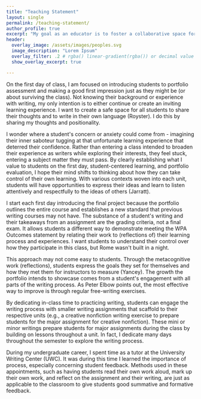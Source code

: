 ```yaml
---
title: "Teaching Statement"
layout: single
permalink: /teaching-statement/
author_profile: true
excerpt: "My goal as an educator is to foster a collaborative space for students to develop their skills as writers and critical thinkers."
header:
  overlay_image: /assets/images/peoples.svg
  image_description: "Lorem Ipsum"
  overlay_filter: .2 # rgba() linear-gradient(rgba()) or decimal value for black
  show_overlay_excerpt: true

---
```


On the first day of class, I am focused on introducing students to portfolio assessment and making a good first impression just as they might be (or about surviving the class). Not knowing their background or experience with writing, my only intention is to either continue or create an inviting learning experience. I want to create a safe space for all students to share their thoughts and to write in their own language (Royster). I do this by sharing my thoughts and positionality.

I wonder where a student's concern or anxiety could come from - imagining their inner saboteur tugging at that unfortunate learning experience that deterred their confidence. Rather than entering a class intended to broaden their experience as writers while exploring their interests, they feel stuck, entering a subject matter they must pass. By clearly establishing what I value to students on the first day, student-centered learning, and portfolio evaluation, I hope their mind shifts to thinking about how they can take control of their own learning. With various contexts woven into each unit, students will have opportunities to express their ideas and learn to listen attentively and respectfully to the ideas of others (Jarratt).

I start each first day introducing the final project because the portfolio outlines the entire course and establishes a new standard that previous writing courses may not have. The substance of a student's writing and their takeaways from an assignment are the grading criteria, not a final exam. It allows students a different way to demonstrate meeting the WPA Outcomes statement by relating their work to (reflections of) their learning process and experiences. I want students to understand their control over how they participate in this class, but Rome wasn't built in a night.

This approach may not come easy to students. Through the metacognitive work (reflections), students express the goals they set for themselves and how they met them for instructors to measure (Yancey). The growth the portfolio intends to showcase comes from a student's engagement with all parts of the writing process. As Peter Elbow points out, the most effective way to improve is through regular free-writing exercises.

By dedicating in-class time to practicing writing, students can engage the writing process with smaller writing assignments that scaffold to their respective units (e.g., a creative nonfiction writing exercise to prepare students for the major assignment for creative nonfiction). These mini or minor writings prepare students for major assignments during the class by building on lessons throughout a unit. In fact, I dedicate many days throughout the semester to explore the writing process.

During my undergraduate career, I spent time as a tutor at the University Writing Center (UWC). It was during this time I learned the importance of process, especially concerning student feedback. Methods used in these appointments, such as having students read their own work aloud, mark up their own work, and reflect on the assignment and their writing, are just as applicable to the classroom to give students good summative and formative feedback.
